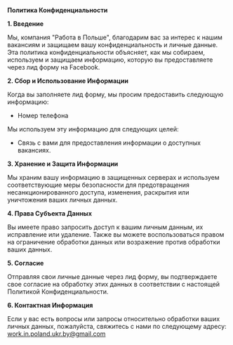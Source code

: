 **Политика Конфиденциальности**

**1. Введение**

Мы, компания "Работа в Польше", благодарим вас за интерес к нашим вакансиям и защищаем вашу конфиденциальность и личные данные. Эта политика конфиденциальности объясняет, как мы собираем, используем и защищаем информацию, которую вы предоставляете через лид форму на Facebook.

**2. Сбор и Использование Информации**

Когда вы заполняете лид форму, мы просим предоставить следующую информацию:

- Номер телефона

Мы используем эту информацию для следующих целей:

- Связь с вами для предоставления информации о доступных вакансиях.

**3. Хранение и Защита Информации**

Мы храним вашу информацию в защищенных серверах и используем соответствующие меры безопасности для предотвращения несанкционированного доступа, изменения, раскрытия или уничтожения ваших личных данных.

**4. Права Субъекта Данных**

Вы имеете право запросить доступ к вашим личным данным, их исправление или удаление. Также вы можете воспользоваться правом на ограничение обработки данных или возражение против обработки ваших данных.

**5. Согласие**

Отправляя свои личные данные через лид форму, вы подтверждаете свое согласие на обработку этих данных в соответствии с настоящей Политикой Конфиденциальности.

**6. Контактная Информация**

Если у вас есть вопросы или запросы относительно обработки ваших личных данных, пожалуйста, свяжитесь с нами по следующему адресу: work.in.poland.ukr.by@gmail.com